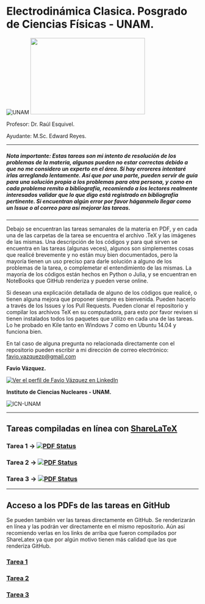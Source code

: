 # Electrodinámica Clasica. Posgrado de Ciencias Físicas - UNAM.

![UNAM](https://elielirangel.files.wordpress.com/2012/08/nt_p2.jpg) 
<img src="http://www.posgrado.fisica.unam.mx/sites/default/files/pcf-blue.gif" width="300" height="200" />

Profesor: Dr. Raúl Esquivel.

Ayudante: M.Sc. Edward Reyes.

--------

##### **Nota importante**: Estas tareas son mi intento de resolución de los problemas de la materia, algunas pueden no estar correctas debido a que no me considero un experto en el área. Sí hay erroreres intentaré irlas arreglando lentamente. Así que por una parte, pueden servir de guía para una solución propia a los problemas para otra persona, y como en cada problema remito a bibliografía, recomiendo a los lectores realmente interesados validar que lo que digo está registrado en bibliografía pertinente. Si encuentran algún error por favor háganmelo llegar como un Issue o al correo para así mejorar las tareas.

---------

Debajo se encuentran las tareas semanales de la materia en PDF, y en cada una de las carpetas de la tarea se encuentra el archivo .TeX y las imágenes de las mismas. Una descripción de los códigos y para qué sirven se encuentra en las tareas (algunas veces), algunos son simplementes cosas que realicé brevemente y no están muy bien documentados, pero la mayoría tienen un uso preciso para darle solución a alguno de los problemas de la tarea, o complemetar el entendimiento de las mismas. La mayoría de los códigos están hechos en Python o Julia, y se encuentran en NoteBooks que GitHub renderiza y pueden verse online. 

Si desean una explicación detallada de alguno de los códigos que realicé, o tienen alguna mejora que proponer siempre es bienvenida. Pueden hacerlo a través de los Issues y los Pull Requests. Pueden clonar el repositorio y compilar los archivos TeX en su computadora, para esto por favor revisen si tienen instalados todos los paquetes que utilizo en cada una de las tareas. Lo he probado en Kile tanto en Windows 7 como en Ubuntu 14.04 y funciona bien. 

En tal caso de alguna pregunta no relacionada directamente con el repositorio pueden escribir a mi dirección de correo electrónico: favio.vazquezp@gmail.com

**Favio Vázquez.**

[![Ver el perfil de Favio Vázquez en LinkedIn](https://static.licdn.com/scds/common/u/img/webpromo/btn_viewmy_160x33_es_ES.png)](https://www.linkedin.com/in/faviovazquez)

**Instituto de Ciencias Nucleares - UNAM.**

![ICN-UNAM](http://sigi.nucleares.unam.mx/sgiicn/images/icn_logo_small.png)

-------

## Tareas compiladas en línea con [ShareLaTeX](https://www.sharelatex.com/)

### Tarea 1 &#8594; [![PDF Status](https://www.sharelatex.com/github/repos/FavioVazquez/Electrodinamica-Clasica-PCF/builds/latest/badge.svg)](https://www.sharelatex.com/github/repos/FavioVazquez/Electrodinamica-Clasica-PCF/builds/0fade0f617c05ba6ae41037679b1672f91bdfaea/raw/output.pdf)

### Tarea 2 &#8594; [![PDF Status](https://www.sharelatex.com/github/repos/FavioVazquez/Electrodinamica-Clasica-PCF/builds/latest/badge.svg)](https://www.sharelatex.com/github/repos/FavioVazquez/Electrodinamica-Clasica-PCF/builds/8d34203a71176734723be556fb3572d8587cfa6c/raw/output.pdf)

### Tarea 3 &#8594; [![PDF Status](https://www.sharelatex.com/github/repos/FavioVazquez/Electrodinamica-Clasica-PCF/builds/latest/badge.svg)](https://www.sharelatex.com/github/repos/FavioVazquez/Electrodinamica-Clasica-PCF/builds/fd8edea4f5613919f279322f232e1dbfa77a8c55/raw/output.pdf)

---------

## **Acceso a los PDFs de las tareas en GitHub**

Se pueden también ver las tareas directamente en GitHub. Se renderizarán en línea y las podrán ver directamente en el mismo repositorio. Aún así recomiendo verlas en los links de arriba que fueron compilados por ShareLatex ya que por algún motivo tienen más calidad que las que renderiza GitHub.

### [Tarea 1](https://github.com/FavioVazquez/Electrodinamica-Clasica-PCF/blob/master/Tarea1/Tarea1.pdf)
### [Tarea 2](https://github.com/FavioVazquez/Electrodinamica-Clasica-PCF/blob/master/Tarea2/Tarea2.pdf)
### [Tarea 3](https://github.com/FavioVazquez/Electrodinamica-Clasica-PCF/blob/master/Tarea3/Tarea3.pdf)
